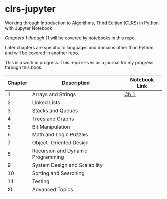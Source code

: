 # clrs-jupyter
Working through Introduction to Algorithms, Third Edition (CLRS) in Python with Jupyter Notebook

_Chapters 1 through 11_ will be covered by notebooks in this repo.

Later chapters are specific to languages and domains other than Python and will be covered in another repo.

This is a work in progress. This repo serves as a journal for my progress through this book.


| Chapter    | Description                                      | Notebook Link                |
|------------|--------------------------------------------------|------------------------------|
| 1          | Arrays and Strings                               |[Ch 1](01_Arrays_and_Strings) |
| 2          | Linked Lists                                     |                              |
| 3          | Stacks and Queues                                |                              |
| 4          | Trees and Graphs                                 |                              |
| 5          | Bit Manipulation                                 |                              |
| 6          | Math and Logic Puzzles                           |                              |
| 7          | Object-Oriented Design                           |                              |
| 8          | Recursion and Dynamic Programming                |                              |
| 9          | System Design and Scalability                    |                              |
| 10         | Sorting and Searching                            |                              |
| 11         | Testing                                          |                              |
| XI         | Advanced Topics                                  |                              |
